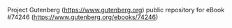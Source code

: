 Project Gutenberg (https://www.gutenberg.org) public repository for eBook #74246 (https://www.gutenberg.org/ebooks/74246)
